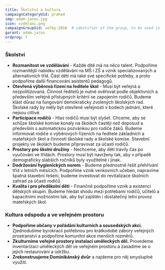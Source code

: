 ```yaml
---
title: Školství a kultura
campaignCategoryUid: praha4
img: adam-jaros.jpg
icon: vzdelani.png	
campaignGroupUid: volby-2018  # identifier of the group, to be used in program point
garant: adam.jaros
ordprog: 7
---
```

### Školství
* **Rozmanitost ve vzdělávání** - Každé dítě má na něco talent. Podpoříme rozmanitější nabídku vzdělávání na MŠ i ZŠ a vznik specializovaných a alternativních tříd. Část dětí má také své specifické potřeby, a proto podpoříme další financování asistentů pedagogů.
* **Otevřená výběrová řízení na ředitele škol** - Musí být veřejná a nezpolitizovaná. Činnost ředitelů je nutné ověřovat podle objektivních a především veřejně přístupných kritérií se zapojením rodičů. Budeme klást důraz na fungování demokraticky zvolených školských rad. Školské rady by měly být otevřené veřejnosti v bodech jednání, které nejsou citlivé.
* **Participace rodičů** - Hlas rodičů musí být slyšet. Chceme, aby se schůze školské komise konaly na školách častěji než doposud a především s automatickou pozvánkou pro rodiče žáků. Budeme informovat rodiče o výběrových řízeních na ředitele základních a mateřských škol a činnosti školské rady a školské komise. Stavební projekty ve školách budeme připravovat za účasti rodičů.
* **Prostory pro školní družiny** - Nechceme, aby děti trávily čas po vyučování ve třídách. Prostory musí být navrženy tak, aby v případě demograficky slabších ročníků byly využitelné i jinak.
* **Dodržování hygienických norem** - Budeme přednostně řešit přehřívání tříd v letních měsících. Podpoříme vznik venkovních učeben, napravíme špatná stavební řešení, budeme investovat do revitalizace školních zahrad za účasti rodičů.
* **Kvalita i pro předškolní děti** - Finančně podpoříme vznik a existenci dětských skupin. Budeme hledat shodu mezi potřebami rodičů, učitelů a kapacitními možnostmi tak, aby byl zajištěn i dostatečný letní provoz mateřských škol.

### Kultura odspodu a ve veřejném prostoru
* **Podpoříme občany v pořádání kulturních a sousedských akcí.** Zjednodušíme byrokracii potřebnou pro krátkodobé zábory veřejných prostranství a podpoříme komunitní akce menších rozměrů. 
* **Zkulturníme veřejné prostory instalací uměleckých děl.** Provedeme inventarizaci uměleckých děl ve veřejném prostoru a zasadíme se o jejich restaurování a údržbu. 
* **Zrekonstruujeme Dominikánský dvůr** a najdeme pro něj smysluplné využití. 


